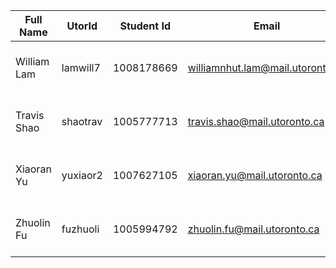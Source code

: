 | Full Name   | UtorId   | Student Id | Email                         | Best way to Connect | Slack User Name |
|-------------|----------|------------|-------------------------------|---------------------|-----------------|
| William Lam | lamwill7 | 1008178669 | williamnhut.lam@mail.utoronto.ca | Email/Slack (Emergency: (647)-787-8128)        | U072R4W5LKT     |
| Travis Shao | shaotrav | 1005777713 | travis.shao@mail.utoronto.ca    | Email/Slack (Emergency: (408)-890-8701)        | U03D1PHBRJS     |
| Xiaoran Yu | yuxiaor2 | 1007627105 | xiaoran.yu@mail.utoronto.ca    | Email/Slack (Emergency: (647)-821-3327)        | U072SNQF275     |
| Zhuolin Fu | fuzhuoli | 1005994792 | zhuolin.fu@mail.utoronto.ca    | Email/Slack (Emergency: (647)-885-6520)        | U073VE7785P     |
